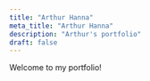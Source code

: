 ```yaml
---
title: "Arthur Hanna"
meta_title: "Arthur Hanna"
description: "Arthur's portfolio"
draft: false
---
```


Welcome to my portfolio!